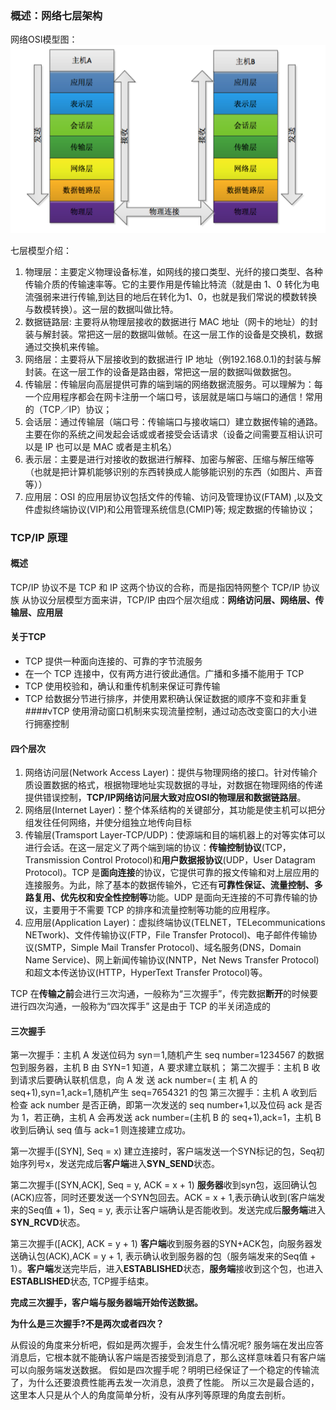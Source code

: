 ### 概述：网络七层架构

网络OSI模型图：
![进程的结构图：](https://raw.githubusercontent.com/qinguan1/qinguan1.github.io/main/docs/assets/img/qinguan/网络OSI模型图.png)

七层模型介绍：
1. 物理层：主要定义物理设备标准，如网线的接口类型、光纤的接口类型、各种传输介质的传输速率等。它的主要作用是传输比特流（就是由 1、0 转化为电流强弱来进行传输,到达目的地后在转化为1、0，也就是我们常说的模数转换与数模转换）。这一层的数据叫做比特。
2. 数据链路层: 主要将从物理层接收的数据进行 MAC 地址（网卡的地址）的封装与解封装。常把这一层的数据叫做帧。在这一层工作的设备是交换机，数据通过交换机来传输。
3. 网络层：主要将从下层接收到的数据进行 IP 地址（例192.168.0.1)的封装与解封装。在这一层工作的设备是路由器，常把这一层的数据叫做数据包。
4. 传输层：传输层向高层提供可靠的端到端的网络数据流服务。可以理解为：每一个应用程序都会在网卡注册一个端口号，该层就是端口与端口的通信！常用的（TCP／IP）协议；
5. 会话层：通过传输层（端口号：传输端口与接收端口）建立数据传输的通路。主要在你的系统之间发起会话或或者接受会话请求（设备之间需要互相认识可以是 IP 也可以是 MAC 或者是主机名）
6. 表示层：主要是进行对接收的数据进行解释、加密与解密、压缩与解压缩等（也就是把计算机能够识别的东西转换成人能够能识别的东西（如图片、声音等））
7. 应用层：OSI 的应用层协议包括文件的传输、访问及管理协议(FTAM) ,以及文件虚拟终端协议(VIP)和公用管理系统信息(CMIP)等; 规定数据的传输协议；

### TCP/IP 原理

#### 概述
TCP/IP 协议不是 TCP 和 IP 这两个协议的合称，而是指因特网整个 TCP/IP 协议族
从协议分层模型方面来讲，TCP/IP 由四个层次组成：**网络访问层、网络层、传输层、应用层**

#### 关于TCP
- TCP 提供一种面向连接的、可靠的字节流服务
- 在一个 TCP 连接中，仅有两方进行彼此通信。广播和多播不能用于 TCP
- TCP 使用校验和，确认和重传机制来保证可靠传输
- TCP 给数据分节进行排序，并使用累积确认保证数据的顺序不变和非重复
####vTCP 使用滑动窗口机制来实现流量控制，通过动态改变窗口的大小进行拥塞控制

#### 四个层次
1. 网络访问层(Network Access Layer)：提供与物理网络的接口。针对传输介质设置数据的格式，根据物理地址实现数据的寻址，对数据在物理网络的传递提供错误控制，**TCP/IP网络访问层大致对应OSI的物理层和数据链路层**。
2. 网络层(Internet Layer)：整个体系结构的关键部分，其功能是使主机可以把分组发往任何网络，并使分组独立地传向目标
3. 传输层(Tramsport Layer-TCP/UDP)：使源端和目的端机器上的对等实体可以进行会话。在这一层定义了两个端到端的协议：**传输控制协议**(TCP，Transmission Control Protocol)和**用户数据报协议**(UDP，User Datagram Protocol)。TCP 是**面向连接**的协议，它提供可靠的报文传输和对上层应用的连接服务。为此，除了基本的数据传输外，它还有**可靠性保证、流量控制、多路复用、优先权和安全性控制等**功能。UDP 是面向无连接的不可靠传输的协议，主要用于不需要 TCP 的排序和流量控制等功能的应用程序。
4. 应用层(Application Layer)：虚拟终端协议(TELNET，TELecommunications NETwork)、文件传输协议(FTP，File Transfer Protocol)、电子邮件传输协议(SMTP，Simple Mail Transfer Protocol)、域名服务(DNS，Domain Name Service)、网上新闻传输协议(NNTP，Net News Transfer Protocol)和超文本传送协议(HTTP，HyperText Transfer Protocol)等。

TCP 在**传输之前**会进行三次沟通，一般称为“三次握手”，传完数据**断开**的时候要进行四次沟通，一般称为“四次挥手”
这是由于 TCP 的半关闭造成的

#### 三次握手
第一次握手：主机 A 发送位码为 syn＝1,随机产生 seq number=1234567 的数据包到服务器，主机 B 由 SYN=1 知道，A 要求建立联机；
第二次握手：主机 B 收到请求后要确认联机信息，向 A 发 送 ack number=( 主 机 A 的
seq+1),syn=1,ack=1,随机产生 seq=7654321 的包
第三次握手：主机 A 收到后检查 ack number 是否正确，即第一次发送的 seq number+1,以及位码
ack 是否为 1，若正确，主机 A 会再发送 ack number=(主机 B 的 seq+1),ack=1，主机 B 收到后确认
seq 值与 ack=1 则连接建立成功。

第一次握手([SYN], Seq = x)
建立连接时，客户端发送一个SYN标记的包，Seq初始序列号x，发送完成后**客户端**进入**SYN_SEND**状态。

第二次握手([SYN,ACK], Seq = y, ACK = x + 1)
**服务器**收到syn包，返回确认包(ACK)应答，同时还要发送一个SYN包回去。ACK = x + 1,表示确认收到(客户端发来的Seq值 + 1)，Seq = y, 表示让客户端确认是否能收到。发送完成后**服务端**进入**SYN_RCVD**状态。

第三次握手([ACK], ACK = y + 1)
**客户端**收到服务器的SYN+ACK包，向服务器发送确认包(ACK),ACK = y + 1, 表示确认收到服务器的包（服务端发来的Seq值 + 1）。**客户端**发送完毕后，进入**ESTABLISHED**状态，**服务端**接收到这个包，也进入**ESTABLISHED**状态, TCP握手结束。

**完成三次握手，客户端与服务器端开始传送数据。**

**为什么是三次握手?不是两次或者四次？**

从假设的角度来分析吧，假如是两次握手，会发生什么情况呢? 服务端在发出应答消息后，它根本就不能确认客户端是否接受到消息了，那么这样意味着只有客户端可以向服务端发送数据。
假如是四次握手呢？明明已经保证了一个稳定的传输流了，为什么还要浪费性能再去发一次消息，浪费了性能。
所以三次是最合适的，这里本人只是从个人的角度简单分析，没有从序列等原理的角度去剖析。
































